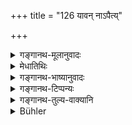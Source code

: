 +++
title = "126 यावन् नाऽपैत्य्"

+++

<details><summary>गङ्गानथ-मूलानुवादः</summary>

From an object tainted by an unclean substance, as long as the smell and the stain caused by it do not disappear, so long should earth and water be applied to it,—in all cases of the purification of things.—(124).
</details>

<details><summary>मेधातिथिः</summary>

**अमेध्यम्** अस्पृश्यम् । <u>तच् च</u> यद् यस्य यद् अभोज्यं तस्य तद् अशुद्धिहेतुः, यथा ब्राह्मणस्य सुरामद्ये, न शूद्रस्य । 

- <u>तद् अयुक्तम्</u> । प्राग् घोमाद् धवींष्य् अभोज्यानि, न च तान्य् अपृश्यानि । सुरामद्यादीनि तु स्पर्शे ऽपि प्रतिषिद्धानि ब्राह्मणस्य । तस्माद् यस्यैव स्पर्शः प्रतिषिद्धः स एव संसर्गेणाशुचित्वम् आपादयति । अतो नायं नियमः- यद् अभोज्यं तद् अपृश्यं यत् त्व् अपृश्यं तद् अभोज्यम् इति । 

- **आक्तं** लिप्तम् उपदिग्धम् । **तावद्** इत्य् आवृत्तिविधानम् । मृद् वारि, सति प्रयोजने । प्रयोजनं च गन्धलेपापनयनम् । शुष्कामेध्यसंसर्गे चिरवृत्तसंसर्गे वा कालेनापि तयोर् गन्धलेपयोः सकृद् एव मृद्वारिभ्यां मार्जनम् ।

- <u>ननु</u> मृद्वार्यादीनां शुद्ध्यर्थम् आदानं दृष्टार्थं तत्रैव शुद्ध्यत्य् अपगते लेप इति किम् अनेन "यावन् नापैति" इति । 

- <u>उच्यते</u> । "एका लिङ्गे" (म्ध् ५.१३४) इत्यादौ संख्यातिक्रमार्थम् । उक्तया संख्यया अशक्ये पुरीषादिलेपापनये अनादृत्याश्रुतसंख्याधिकाप्य् आश्रयणीया । संख्यावचनं तु ततो न्यूनतयाप्य् अपनीते लेपे संख्या पूरयितव्येत्य् एवमर्थम् । 

- मृद्वारिग्रहणं शुद्धिसाधनोपलक्षणार्थं वर्णयन्ति । अतश् च यद्य् अप्य् अशुद्धिहेतुभूतं वारिणा क्षालितम् अपि क्षारादिना संमार्ष्टव्यम् अन्यथा न दृश्येत । **अपैति** अपगच्छति निवर्तत इति यावत् । **तत्कृतः,** तेनामेध्येन कृतः । अतश् च कस्तूरिकादिवस्त्रगन्धो नापैति नैव दुष्येत । कुंकुमाद्यनुलिप्तस्य यः प्रदेशो ऽमेधेन संसृज्येत् तत्र कुंकुमाद्य् अप्य् अपमार्जितव्यम् । अमेध्यसंसृष्टं हि तत्, तत्रापि गन्धलेपग्रहणात् । यदि गात्ररूढः कुंकुमवर्णो निघृष्यमाणो न शक्येतापक्रष्टुं स्याद् एव शुद्धिः ॥ ५.१२४ ॥
</details>

<details><summary>गङ्गानथ-भाष्यानुवादः</summary>

‘*Unclean*’—Untouchable.

“If that be so, then what is not eatable by the person concerned, that alone will be a source of contamination for him; e g., wine and spirit would be^(‘)unclean’ for the *Brāhmaṇa*, but not for the *Śūdra*.”

This is not right; because substances intended as offering-materials at a sacrifice are ‘not eatable’, before the offerings have been made; and yet they are not^(‘)untouchable As for wines and spirits, even the
*touching* of these has been prohibited, for the *Brāhmaṇa*. So that
that thing may be regarded as a source of contamination for a man the
*touching* of which has been prohibited for him. So that what is true
is, not^(‘)what is *not eatable* is *untouchable*,’ but that ‘what is
*untouchable* is *not eatable*.’

‘*Tainted*’—besmeared; contaminated.

‘*So long*’,—this prescribes repetition of the act.

‘*Earth and water*’;—all this to be is used only if there is need for it; and the *need* would consist in the removing of the smell and stain. So that in the case of the touch of such unclean things as are dry, or in the case of the contamination having

taken place long ago,—since the smell and stain would have been removed by the lapse of time,—washing with earth and water should have to be done once only.

“The use of earth and water is for a visible purpose,—since it is only by their use that the stain is removed and the thing is purified; what then is the use of the phrace ‘*as long as &c*.’?”

The explanation is as follows:—The qualifying phrase has been added with a view to exceeding the restricted number of applications, specifically laid down in such texts as —‘ once to the urinary organ, thrice to the anus &c, &c.’ (3.448); the sense being that if the removal of the stain &c., of the excretions be found to be impossible by the restricted number of applications, the said restrictions are to be ignored and more applications used. All that the mention of the exact, number of applications means is that even if the smell and stain be removed by a less number of applications, the prescribed number must be made up.

‘*Earth and water*’ have been mentioned only as indicating things that may be used as a means of purification. Hence even though the contaminating substance may have been washed off by water, yet it should be rubbed with saline substances, so that not a trace of the substance may he visible.

‘*Disappear*’—go off, cease.

‘*Caused by it*’—caused by the *unclean* substance. Hence there would be no contamination if the smell of such substances as musk and the like did not disappear from clothing &c. But in the case of a thing painted with *kuṅkuma* and such substances, if any portion of it should happen to be contaminated by an unclean thing, then the *kuṅkuma* also has to be removed from that portion; and this for the simple reason that the
*kuṅkuma* also is in contact with the unclean thing; specially there
also the^(‘)smell and taint’ are present. If however the colour of
*kuṅkuma* happens to be attached to one’s body, and it cannot be removed
by rubbing, then purification may be attained (even by the use of earth and water).—(124).
</details>

<details><summary>गङ्गानथ-टिप्पन्यः</summary>

(Verse 126 of others.)

This verse has been quoted in *Aparārka* (p. 36);—in *Mitākṣarā* (on
1.185) as laying down purification in general;—in *Madanapārijāta* (p.
47);—in *Vīramitrodaya* (Āhnika, p. 44) as laying down ‘the removal of
smell and stains’ as the purpose of ‘purification’;—in *Parāśaramādhava*
(Ācāra p. 217);—in *Parāśaramādhava* (Prāyaścitta, p. 148), which
deduces the conclusion that the article is to be regarded as pure so
long as the ‘defilement’, though present, has not been detected,—in
*Hemādri* (Śrāddha, p. 818);—in *Nityācārapradīpa* (p. 102);—in
*Ācāramayūkha* (p. 13);—in *Smṛtisāroddhāra* (p. 266);—and in
*Yatidharmasaṅgraha* (p. 52).
</details>

<details><summary>गङ्गानथ-तुल्य-वाक्यानि</summary>

*Gautama* (1.42).—‘Purification from defilement by unclean substances
has been effected when the stains and the smell have been removed.’

*Vaśiṣṭha* (3.48).—‘Anything defiled by unclean substances becomes pure
when the stains and the smell have been removed by water and earth.’

*Yājñavalkya* (1.191).—‘Of things smeared with unclean things,
purification is secured by removing the smell by earth and water.’

*Devala* (Aparārka, p. 270).—‘When there is defilement, the removal of
the stain, the grease and the smell, by means of earth, water, cowdung
and such things, constitutes *purification*.’

*Viṣṇu* (23.39).—‘As long as the smell or moisture caused by any unclean
substance remains on the defiled object, so long must earth and water be
constantly applied, in all purifications of inanimate things.’
</details>

<details><summary>Bühler</summary>

126	As long as the (foul) smell does not leave an (object) defiled by impure substances, and the stain caused by them (does not disappear), so long must earth and water be applied in cleansing (inanimate) things.
</details>
